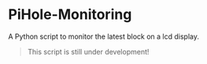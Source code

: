 # PiHole-Monitoring
A Python script to monitor the latest block on a lcd display.

> This script is still under development!
